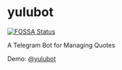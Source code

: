 # yulubot
[![FOSSA Status](https://app.fossa.io/api/projects/git%2Bgithub.com%2Fclarkzjw%2Fyulubot.svg?type=shield)](https://app.fossa.io/projects/git%2Bgithub.com%2Fclarkzjw%2Fyulubot?ref=badge_shield)


A Telegram Bot for Managing Quotes

Demo: [@yulubot](https://t.me/yulubot)
